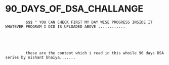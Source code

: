 # 90_DAYS_OF_DSA_CHALLANGE


             $$$ " YOU CAN CHECK FIRST MY DAY WISE PROGRESS INSIDE IT WHATEVER PROGRAM I DID IS UPLOADED ABOVE ............
             
             
             
             
             
             these are the content which i read in this whoile 90 days DSA series by nishant bhaiya.......
             
             
           

